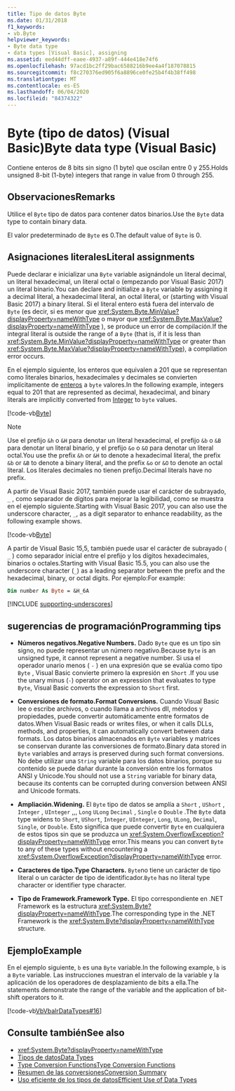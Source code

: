 ```yaml
---
title: Tipo de datos Byte
ms.date: 01/31/2018
f1_keywords:
- vb.Byte
helpviewer_keywords:
- Byte data type
- data types [Visual Basic], assigning
ms.assetid: eed44dff-eaee-4937-a89f-444e418e74f6
ms.openlocfilehash: 97acd1bc2ff29bac6588216b9ee4a4f187078815
ms.sourcegitcommit: f8c270376ed905f6a8896ce0fe25b4f4b38ff498
ms.translationtype: MT
ms.contentlocale: es-ES
ms.lasthandoff: 06/04/2020
ms.locfileid: "84374322"
---
```

# <a name="byte-data-type-visual-basic"></a><span data-ttu-id="e4046-102">Byte (tipo de datos) (Visual Basic)</span><span class="sxs-lookup"><span data-stu-id="e4046-102">Byte data type (Visual Basic)</span></span>

<span data-ttu-id="e4046-103">Contiene enteros de 8 bits sin signo (1 byte) que oscilan entre 0 y 255.</span><span class="sxs-lookup"><span data-stu-id="e4046-103">Holds unsigned 8-bit (1-byte) integers that range in value from 0 through 255.</span></span>

## <a name="remarks"></a><span data-ttu-id="e4046-104">Observaciones</span><span class="sxs-lookup"><span data-stu-id="e4046-104">Remarks</span></span>

<span data-ttu-id="e4046-105">Utilice el `Byte` tipo de datos para contener datos binarios.</span><span class="sxs-lookup"><span data-stu-id="e4046-105">Use the `Byte` data type to contain binary data.</span></span>  
  
<span data-ttu-id="e4046-106">El valor predeterminado de `Byte` es 0.</span><span class="sxs-lookup"><span data-stu-id="e4046-106">The default value of `Byte` is 0.</span></span>

## <a name="literal-assignments"></a><span data-ttu-id="e4046-107">Asignaciones literales</span><span class="sxs-lookup"><span data-stu-id="e4046-107">Literal assignments</span></span>

<span data-ttu-id="e4046-108">Puede declarar e inicializar una `Byte` variable asignándole un literal decimal, un literal hexadecimal, un literal octal o (empezando por Visual Basic 2017) un literal binario.</span><span class="sxs-lookup"><span data-stu-id="e4046-108">You can declare and initialize a `Byte` variable by assigning it a decimal literal, a hexadecimal literal, an octal literal, or (starting with Visual Basic 2017) a binary literal.</span></span> <span data-ttu-id="e4046-109">Si el literal entero está fuera del intervalo de `Byte` (es decir, si es menor que <xref:System.Byte.MinValue?displayProperty=nameWithType> o mayor que <xref:System.Byte.MaxValue?displayProperty=nameWithType> ), se produce un error de compilación.</span><span class="sxs-lookup"><span data-stu-id="e4046-109">If the integral literal is outside the range of a `Byte` (that is, if it is less than <xref:System.Byte.MinValue?displayProperty=nameWithType> or greater than <xref:System.Byte.MaxValue?displayProperty=nameWithType>), a compilation error occurs.</span></span>

<span data-ttu-id="e4046-110">En el ejemplo siguiente, los enteros que equivalen a 201 que se representan como literales binarios, hexadecimales y decimales se convierten implícitamente de [enteros](integer-data-type.md) a `byte` valores.</span><span class="sxs-lookup"><span data-stu-id="e4046-110">In the following example, integers equal to 201 that are represented as decimal, hexadecimal, and binary literals are implicitly converted from [Integer](integer-data-type.md) to `byte` values.</span></span>

[!code-vb[Byte](../../../../samples/snippets/visualbasic/language-reference/data-types/numeric-literals.vb#Byte)]

> [!NOTE]
> <span data-ttu-id="e4046-111">Use el prefijo `&h` o `&H` para denotar un literal hexadecimal, el prefijo `&b` o `&B` para denotar un literal binario, y el prefijo `&o` o `&O` para denotar un literal octal.</span><span class="sxs-lookup"><span data-stu-id="e4046-111">You use the prefix `&h` or `&H` to denote a hexadecimal literal, the prefix `&b` or `&B` to denote a binary literal, and the prefix `&o` or `&O` to denote an octal literal.</span></span> <span data-ttu-id="e4046-112">Los literales decimales no tienen prefijo.</span><span class="sxs-lookup"><span data-stu-id="e4046-112">Decimal literals have no prefix.</span></span>

<span data-ttu-id="e4046-113">A partir de Visual Basic 2017, también puede usar el carácter de subrayado, `_` , como separador de dígitos para mejorar la legibilidad, como se muestra en el ejemplo siguiente.</span><span class="sxs-lookup"><span data-stu-id="e4046-113">Starting with Visual Basic 2017, you can also use the underscore character, `_`, as a digit separator to enhance readability, as the following example shows.</span></span>

[!code-vb[Byte](../../../../samples/snippets/visualbasic/language-reference/data-types/numeric-literals.vb#ByteS)]  

<span data-ttu-id="e4046-114">A partir de Visual Basic 15,5, también puede usar el carácter de subrayado ( `_` ) como separador inicial entre el prefijo y los dígitos hexadecimales, binarios o octales.</span><span class="sxs-lookup"><span data-stu-id="e4046-114">Starting with Visual Basic 15.5, you can also use the underscore character (`_`) as a leading separator between the prefix and the hexadecimal, binary, or octal digits.</span></span> <span data-ttu-id="e4046-115">Por ejemplo:</span><span class="sxs-lookup"><span data-stu-id="e4046-115">For example:</span></span>

```vb
Dim number As Byte = &H_6A
```

[!INCLUDE [supporting-underscores](../../../../includes/vb-separator-langversion.md)]

## <a name="programming-tips"></a><span data-ttu-id="e4046-116">sugerencias de programación</span><span class="sxs-lookup"><span data-stu-id="e4046-116">Programming tips</span></span>

- <span data-ttu-id="e4046-117">**Números negativos.**</span><span class="sxs-lookup"><span data-stu-id="e4046-117">**Negative Numbers.**</span></span> <span data-ttu-id="e4046-118">Dado `Byte` que es un tipo sin signo, no puede representar un número negativo.</span><span class="sxs-lookup"><span data-stu-id="e4046-118">Because `Byte` is an unsigned type, it cannot represent a negative number.</span></span> <span data-ttu-id="e4046-119">Si usa el operador unario menos ( `-` ) en una expresión que se evalúa como tipo `Byte` , Visual Basic convierte primero la expresión en `Short` .</span><span class="sxs-lookup"><span data-stu-id="e4046-119">If you use the unary minus (`-`) operator on an expression that evaluates to type `Byte`, Visual Basic converts the expression to `Short` first.</span></span>
  
- <span data-ttu-id="e4046-120">**Conversiones de formato.**</span><span class="sxs-lookup"><span data-stu-id="e4046-120">**Format Conversions.**</span></span> <span data-ttu-id="e4046-121">Cuando Visual Basic lee o escribe archivos, o cuando llama a archivos dll, métodos y propiedades, puede convertir automáticamente entre formatos de datos.</span><span class="sxs-lookup"><span data-stu-id="e4046-121">When Visual Basic reads or writes files, or when it calls DLLs, methods, and properties, it can automatically convert between data formats.</span></span> <span data-ttu-id="e4046-122">Los datos binarios almacenados en `Byte` variables y matrices se conservan durante las conversiones de formato.</span><span class="sxs-lookup"><span data-stu-id="e4046-122">Binary data stored in `Byte` variables and arrays is preserved during such format conversions.</span></span> <span data-ttu-id="e4046-123">No debe utilizar una `String` variable para los datos binarios, porque su contenido se puede dañar durante la conversión entre los formatos ANSI y Unicode.</span><span class="sxs-lookup"><span data-stu-id="e4046-123">You should not use a `String` variable for binary data, because its contents can be corrupted during conversion between ANSI and Unicode formats.</span></span>

- <span data-ttu-id="e4046-124">**Ampliación.**</span><span class="sxs-lookup"><span data-stu-id="e4046-124">**Widening.**</span></span> <span data-ttu-id="e4046-125">El `Byte` tipo de datos se amplía a `Short` , `UShort` , `Integer` , `UInteger` ,,, `Long` `ULong` `Decimal` , `Single` o `Double` .</span><span class="sxs-lookup"><span data-stu-id="e4046-125">The `Byte` data type widens to `Short`, `UShort`, `Integer`, `UInteger`, `Long`, `ULong`, `Decimal`, `Single`, or `Double`.</span></span> <span data-ttu-id="e4046-126">Esto significa que puede convertir `Byte` en cualquiera de estos tipos sin que se produzca un <xref:System.OverflowException?displayProperty=nameWithType> error.</span><span class="sxs-lookup"><span data-stu-id="e4046-126">This means you can convert `Byte` to any of these types without encountering a <xref:System.OverflowException?displayProperty=nameWithType> error.</span></span>
  
- <span data-ttu-id="e4046-127">**Caracteres de tipo.**</span><span class="sxs-lookup"><span data-stu-id="e4046-127">**Type Characters.**</span></span> <span data-ttu-id="e4046-128">`Byte`no tiene un carácter de tipo literal o un carácter de tipo de identificador.</span><span class="sxs-lookup"><span data-stu-id="e4046-128">`Byte` has no literal type character or identifier type character.</span></span>

- <span data-ttu-id="e4046-129">**Tipo de Framework.**</span><span class="sxs-lookup"><span data-stu-id="e4046-129">**Framework Type.**</span></span> <span data-ttu-id="e4046-130">El tipo correspondiente en .NET Framework es la estructura <xref:System.Byte?displayProperty=nameWithType>.</span><span class="sxs-lookup"><span data-stu-id="e4046-130">The corresponding type in the .NET Framework is the <xref:System.Byte?displayProperty=nameWithType> structure.</span></span>

## <a name="example"></a><span data-ttu-id="e4046-131">Ejemplo</span><span class="sxs-lookup"><span data-stu-id="e4046-131">Example</span></span>

 <span data-ttu-id="e4046-132">En el ejemplo siguiente, `b` es una `Byte` variable.</span><span class="sxs-lookup"><span data-stu-id="e4046-132">In the following example, `b` is a `Byte` variable.</span></span> <span data-ttu-id="e4046-133">Las instrucciones muestran el intervalo de la variable y la aplicación de los operadores de desplazamiento de bits a ella.</span><span class="sxs-lookup"><span data-stu-id="e4046-133">The statements demonstrate the range of the variable and the application of bit-shift operators to it.</span></span>

 [!code-vb[VbVbalrDataTypes#16](~/samples/snippets/visualbasic/VS_Snippets_VBCSharp/VbVbalrDataTypes/VB/Class1.vb#16)]  

## <a name="see-also"></a><span data-ttu-id="e4046-134">Consulte también</span><span class="sxs-lookup"><span data-stu-id="e4046-134">See also</span></span>

- <xref:System.Byte?displayProperty=nameWithType>
- [<span data-ttu-id="e4046-135">Tipos de datos</span><span class="sxs-lookup"><span data-stu-id="e4046-135">Data Types</span></span>](index.md)
- [<span data-ttu-id="e4046-136">Type Conversion Functions</span><span class="sxs-lookup"><span data-stu-id="e4046-136">Type Conversion Functions</span></span>](../functions/type-conversion-functions.md)
- [<span data-ttu-id="e4046-137">Resumen de las conversiones</span><span class="sxs-lookup"><span data-stu-id="e4046-137">Conversion Summary</span></span>](../keywords/conversion-summary.md)
- [<span data-ttu-id="e4046-138">Uso eficiente de los tipos de datos</span><span class="sxs-lookup"><span data-stu-id="e4046-138">Efficient Use of Data Types</span></span>](../../programming-guide/language-features/data-types/efficient-use-of-data-types.md)
